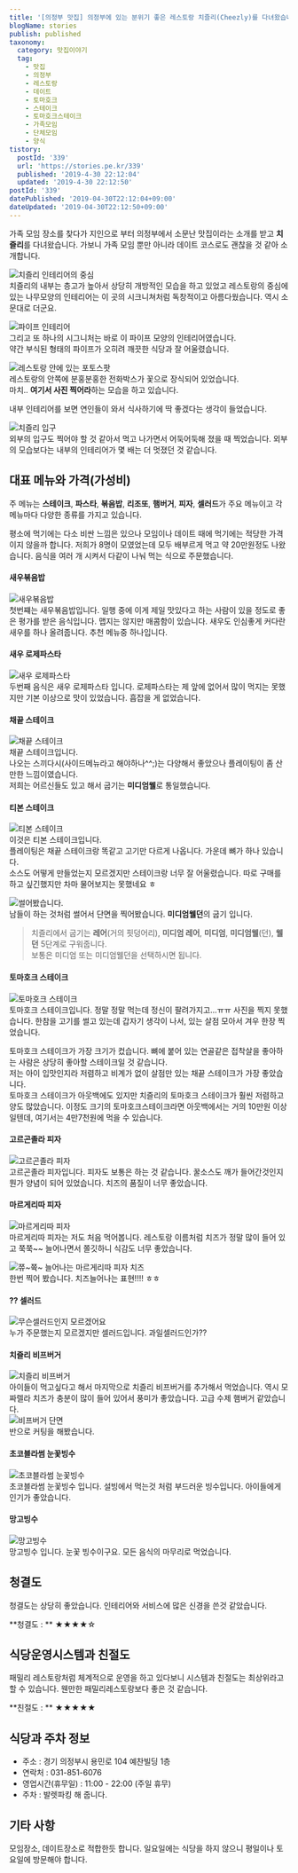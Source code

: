 ```yaml
---
title: '[의정부 맛집] 의정부에 있는 분위기 좋은 레스토랑 치즐리(Cheezly)를 다녀왔습니다.'
blogName: stories
publish: published
taxonomy:
  category: 맛집이야기
  tag:
    - 맛집
    - 의정부
    - 레스토랑
    - 데이트
    - 토마호크
    - 스테이크
    - 토마호크스테이크
    - 가족모임
    - 단체모임
    - 양식
tistory:
  postId: '339'
  url: 'https://stories.pe.kr/339'
  published: '2019-4-30 22:12:04'
  updated: '2019-4-30 22:12:50'
postId: '339'
datePublished: '2019-04-30T22:12:04+09:00'
dateUpdated: '2019-04-30T22:12:50+09:00'
---
```


가족 모임 장소를 찾다가 지인으로 부터 의정부에서 소문난 맛집이라는 소개를 받고 **치즐리**를 다녀왔습니다. 가보니 가족 모임 뿐만 아니라 데이트 코스로도 괜찮을 것 같아 소개합니다.

![치즐리 인테리어의 중심](images/2019-04-29-23-33-18.png)  
치즐리의 내부는 층고가 높아서 상당히 개방적인 모습을 하고 있었고 레스토랑의 중심에 있는 나무모양의 인테리어는 이 곳의 시크니쳐처럼 독창적이고 아름다웠습니다. 역시 소문대로 더군요.

![파이프 인테리어](images/2019-04-29-23-38-30.png)  
그리고 또 하나의 시그니처는 바로 이 파이프 모양의 인테리어였습니다.  
약간 부식된 형태의 파이프가 오히려 깨끗한 식당과 잘 어울렸습니다.

![레스토랑 안에 있는 포토스팟](images/2019-04-29-23-42-02.png)  
레스토랑의 안쪽에 분홍분홍한 전화박스가 꽃으로 장식되어 있었습니다.  
마치.. **여기서 사진 찍어라**하는 모습을 하고 있습니다.

내부 인테리어를 보면 연인들이 와서 식사하기에 딱 좋겠다는 생각이 들었습니다.

![치즐리 입구](images/2019-04-29-23-30-11.png)  
외부의 입구도 찍어야 할 것 같아서 먹고 나가면서 어둑어둑해 졌을 때 찍었습니다.
외부의 모습보다는 내부의 인테리어가 몇 배는 더 멋졌던 것 같습니다.

## 대표 메뉴와 가격(가성비)

주 메뉴는 **스테이크**, **파스타**, **볶음밥**, **리조또**, **햄버거**, **피자**, **셀러드**가 주요 메뉴이고 각 메뉴마다 다양한 종류를 가지고 있습니다.

평소에 먹기에는 다소 비싼 느낌은 있으나 모임이나 데이트 때에 먹기에는 적당한 가격이지 않을까 합니다. 저희가 8명이 모였었는데 모두 배부르게 먹고 약 20만원정도 나왔습니다.
음식을 여러 개 시켜서 다같이 나눠 먹는 식으로 주문했습니다.

#### 새우볶음밥

![새우볶음밥](images/2019-04-29-23-49-24.png)  
첫번쨰는 새우볶음밥입니다. 일행 중에 이게 제일 맛있다고 하는 사람이 있을 정도로 좋은 평가를 받은 음식입니다. 맵지는 않지만 매콤함이 있습니다. 새우도 인심좋게 커다란 새우를 하나 올려줍니다. 추천 메뉴중 하나입니다.

#### 새우 로제파스타

![새우 로제파스타](images/2019-04-29-23-52-52.png)  
두번째 음식은 새우 로제파스타 입니다. 로제파스타는 제 앞에 없어서 많이 먹지는 못했지만 기본 이상으로 맛이 있었습니다. 흡잡을 게 없었습니다.

#### 채끝 스테이크

![채끝 스테이크](images/2019-04-29-23-57-31.png)  
채끝 스테이크입니다.  
나오는 스끼다시(사이드메뉴라고 해야하나^^;)는 다양해서 좋았으나 플레이팅이 좀 산만한 느낌이였습니다.  
저희는 어르신들도 있고 해서 굽기는 **미디엄웰**로 통일했습니다.

#### 티본 스테이크

![티본 스테이크](images/2019-04-30-00-08-36.png)  
이것은 티본 스테이크입니다.  
플레이팅은 채끝 스테이크랑 똑같고 고기만 다르게 나옵니다. 가운데 뼈가 하나 있습니다.  
소스도 어떻게 만들었는지 모르겠지만 스테이크랑 너무 잘 어울렸습니다. 따로 구매를 하고 싶긴했지만 차마 물어보지는 못했네요 ㅎ

![썰어봤습니다. ](images/2019-04-30-00-11-21.png)  
남들이 하는 것처럼 썰어서 단면을 찍어봤습니다. **미디엄웰던**의 굽기 입니다.

> 치즐리에서 굽기는 **레어**(거의 핏덩어리), **미디엄 레어**, **미디엄**, **미디엄웰**(던), **웰던** 5단계로 구워줍니다.  
> 보통은 미디엄 또는 미디엄웰던을 선택하시면 됩니다.

#### 토마호크 스테이크

![토마호크 스테이크](images/2019-04-30-00-12-56.png)  
토마호크 스테이크입니다.
정말 정말 먹는데 정신이 팔려가지고...ㅠㅠ
사진을 찍지 못했습니다. 한참을 고기를 썰고 있는데 갑자기 생각이 나서, 있는 살점 모아서 겨우 한장 찍었습니다.

토마호크 스테이크가 가장 크기가 컸습니다. 뼈에 붙어 있는 연골같은 접착살을 좋아하는 사람은 상당히 좋아할 스테이크일 것 같습니다.  
저는 아이 입맛인지라 저렴하고 비계가 없이 살점만 있는 채끝 스테이크가 가장 좋았습니다.  
토마호크 스테이크가 아웃백에도 있지만 치즐리의 토마호크 스테이크가 훨씬 저렴하고 양도 많았습니다. 이정도 크기의 토마호크스테이크라면 아웃백에서는 거의 10만원 이상일텐데, 여기서는 4만7천원에 먹을 수 있습니다.

#### 고르곤졸라 피자

![고르곤졸라 피자](images/2019-04-30-00-21-58.png)  
고르곤졸라 피자입니다. 피자도 보통은 하는 것 같습니다. 꿀소스도 깨가 들어간것인지 뭔가 양념이 되어 있었습니다. 치즈의 품질이 너무 좋았습니다.

#### 마르게리따 피자

![마르게리따 피자](images/2019-04-30-00-24-29.png)  
마르게리따 피자는 저도 처음 먹어봅니다. 레스토랑 이름처럼 치즈가 정말 많이 들어 있고 쭉쭉~~ 늘어나면서 쫄깃하니 식감도 너무 좋았습니다.

![쮸~쮹~ 늘어나는 마르게리따 피자 치즈](images/2019-04-30-00-27-40.png)  
한번 찍어 봤습니다. 치즈늘어나는 표현!!!! ㅎㅎ

#### ?? 셀러드

![무슨셀러드인지 모르겠어요](images/2019-04-30-00-28-43.png)  
누가 주문했는지 모르겠지만 셀러드입니다. 과일셀러드인가??

#### 치즐리 비프버거

![치즐리 비프버거](images/2019-04-30-00-33-15.png)  
아이들이 먹고싶다고 해서 마지막으로 치즐리 비프버거를 추가해서 먹었습니다.
역시 모짜렐라 치즈가 충분이 많이 들어 있어서 풍미가 좋았습니다. 고급 수제 햄버거 같았습니다.  
![비프버거 단면](images/2019-04-30-00-35-35.png)  
반으로 커팅을 해봤습니다.

#### 초코블라썸 눈꽃빙수

![초코블라썸 눈꽃빙수](images/2019-04-30-00-36-33.png)  
초코블라썸 눈꽃빙수 입니다. 설빙에서 먹는것 처럼 부드러운 빙수입니다.
아이들에게 인기가 좋았습니다.

#### 망고빙수

![망고빙수](images/2019-04-30-00-40-25.png)  
망고빙수 입니다. 눈꽃 빙수이구요. 모든 음식의 마무리로 먹었습니다.

## 청결도

청결도는 상당히 좋았습니다. 인테리어와 서비스에 많은 신경을 쓴것 같았습니다.

<div class='alert alert-info'>
**청결도 : ** ★★★★☆ 
</div>

## 식당운영시스템과 친절도

패밀리 레스토랑처럼 체계적으로 운영을 하고 있다보니 시스템과 친절도는 최상위라고 할 수 있습니다. 웬만한 패밀리레스토랑보다 좋은 것 같습니다.

<div class='alert alert-info'>
**친절도 : ** ★★★★★ 
</div>

## 식당과 주차 정보

- 주소 : 경기 의정부시 용민로 104 예찬빌딩 1층
- 연락처 : 031-851-6076
- 영업시간(휴무일) : 11:00 - 22:00 (주일 휴무)
- 주차 : 발렛파킹 해 줍니다.

## 기타 사항

모임장소, 데이트장소로 적합한듯 합니다.
일요일에는 식당을 하지 않으니 평일이나 토요일에 방문해야 합니다.
